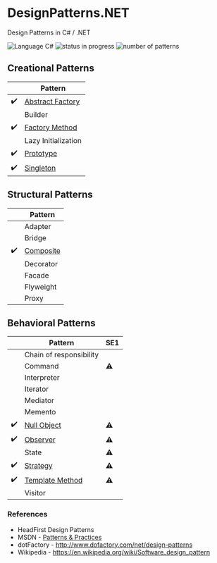 # DesignPatterns.NET
Design Patterns in C# / .NET

![Language C#](https://img.shields.io/badge/language-c%23-blue.svg)
![status in progress](https://img.shields.io/badge/status-in%20progress-brightgreen.svg)
![number of patterns](https://img.shields.io/badge/patterns-9-red.svg)

## Creational Patterns

| | Pattern |
| ---|--- | 
|:heavy_check_mark: | [Abstract Factory](/CreationalPatterns/AbstractFactory/)|
| | Builder|
|:heavy_check_mark: | [Factory Method](/CreationalPatterns/FactoryMethod/) |
| | Lazy Initialization
|:heavy_check_mark: | [Prototype](/CreationalPatterns/Prototype) |
|:heavy_check_mark: | [Singleton](/CreationalPatterns/Singleton/) |

## Structural Patterns

| | Pattern | 
|---|--- | 
| | Adapter | 
| | Bridge |
|:heavy_check_mark: | [Composite](/StructuralPatterns/Composite) | 
| | Decorator | 
| | Facade | 
| | Flyweight |
| | Proxy |

## Behavioral Patterns

| | Pattern | SE1|
| ---|--- | ---|
| | Chain of responsibility
| | Command | :warning:
| | Interpreter
| | Iterator
| | Mediator
| | Memento
| :heavy_check_mark: | [Null Object](/BehavioralPatterns/NullObject) | :warning:
| :heavy_check_mark:| [Observer](/BehavioralPatterns/Observer/) | :warning:
| | State | :warning:
|:heavy_check_mark: | [Strategy](/BehavioralPatterns/Strategy/) | :warning:
|:heavy_check_mark: | [Template Method](/BehavioralPatterns/TemplateMethod) | :warning:
| | Visitor

### References
* HeadFirst Design Patterns
* MSDN - [Patterns & Practices](https://msdn.microsoft.com/en-us/library/ff921345.aspx)
* dotFactory - http://www.dofactory.com/net/design-patterns
* Wikipedia - https://en.wikipedia.org/wiki/Software_design_pattern
